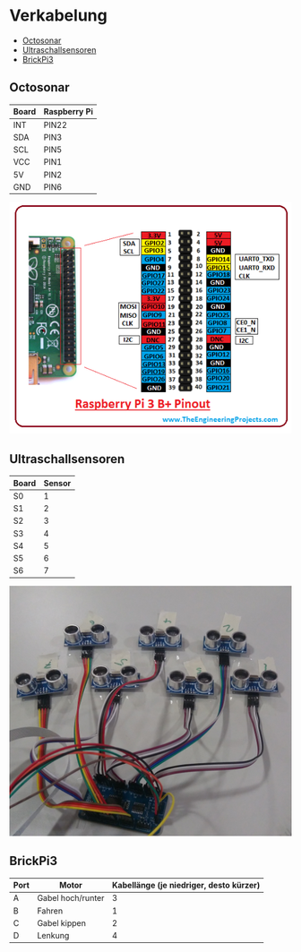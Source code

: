 # Verkabelung

- [Octosonar](#octosonar)
- [Ultraschallsensoren](#ultraschallsensoren)
- [BrickPi3](#brickpi3)

## Octosonar

Board | Raspberry Pi
---|---
INT | PIN22
SDA | PIN3
SCL | PIN5
VCC | PIN1
5V | PIN2
GND | PIN6

![raspberry pi 3 pinout](assets/pinout.png)

## Ultraschallsensoren

Board | Sensor
---|---
S0 | 1
S1 | 2
S2 | 3
S3 | 4
S4 | 5
S5 | 6
S6 | 7

![abstandssensoren](assets/abstandssensoren.jpg)

## BrickPi3

Port | Motor | Kabellänge (je niedriger, desto kürzer)
---|---|---
A | Gabel hoch/runter | 3
B | Fahren | 1
C | Gabel kippen | 2
D | Lenkung | 4
